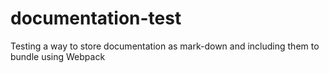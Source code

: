# documentation-test

Testing a way to store documentation as mark-down and including them to bundle using Webpack
